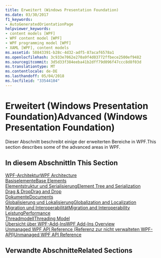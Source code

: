```yaml
---
title: Erweitert (Windows Presentation Foundation)
ms.date: 03/30/2017
f1_keywords:
- AutoGeneratedOrientationPage
helpviewer_keywords:
- content models [WPF]
- WPF content model [WPF]
- WPF programming model [WPF]
- XAML [WPF], content models
ms.assetid: 58843391-b28c-4d32-adf5-87acaf6578a1
ms.openlocfilehash: 3c933e7062e270a9f4d03772ffbece2500ef9482
ms.sourcegitcommit: 3d5d33f384eeba41b2dff79d096f47ccc8d8f03d
ms.translationtype: MT
ms.contentlocale: de-DE
ms.lasthandoff: 05/04/2018
ms.locfileid: "33544104"
---
```

# <a name="advanced-windows-presentation-foundation"></a><span data-ttu-id="8ddb2-102">Erweitert (Windows Presentation Foundation)</span><span class="sxs-lookup"><span data-stu-id="8ddb2-102">Advanced (Windows Presentation Foundation)</span></span>
<span data-ttu-id="8ddb2-103">Dieser Abschnitt beschreibt einige der erweiterten Bereiche in WPF.</span><span class="sxs-lookup"><span data-stu-id="8ddb2-103">This section describes some of the advanced areas in WPF.</span></span>  
  
## <a name="in-this-section"></a><span data-ttu-id="8ddb2-104">In diesem Abschnitt</span><span class="sxs-lookup"><span data-stu-id="8ddb2-104">In This Section</span></span>  
 [<span data-ttu-id="8ddb2-105">WPF-Architektur</span><span class="sxs-lookup"><span data-stu-id="8ddb2-105">WPF Architecture</span></span>](../../../../docs/framework/wpf/advanced/wpf-architecture.md)  
 [<span data-ttu-id="8ddb2-106">Basiselemente</span><span class="sxs-lookup"><span data-stu-id="8ddb2-106">Base Elements</span></span>](../../../../docs/framework/wpf/advanced/base-elements.md)  
 [<span data-ttu-id="8ddb2-107">Elementstruktur und Serialisierung</span><span class="sxs-lookup"><span data-stu-id="8ddb2-107">Element Tree and Serialization</span></span>](../../../../docs/framework/wpf/advanced/element-tree-and-serialization.md)  
 [<span data-ttu-id="8ddb2-108">Drag & Drop</span><span class="sxs-lookup"><span data-stu-id="8ddb2-108">Drag and Drop</span></span>](../../../../docs/framework/wpf/advanced/drag-and-drop.md)  
 [<span data-ttu-id="8ddb2-109">Dokumente</span><span class="sxs-lookup"><span data-stu-id="8ddb2-109">Documents</span></span>](../../../../docs/framework/wpf/advanced/documents.md)  
 [<span data-ttu-id="8ddb2-110">Globalisierung und Lokalisierung</span><span class="sxs-lookup"><span data-stu-id="8ddb2-110">Globalization and Localization</span></span>](../../../../docs/framework/wpf/advanced/globalization-and-localization.md)  
 [<span data-ttu-id="8ddb2-111">Migration und Interoperabilität</span><span class="sxs-lookup"><span data-stu-id="8ddb2-111">Migration and Interoperability</span></span>](../../../../docs/framework/wpf/advanced/migration-and-interoperability.md)  
 [<span data-ttu-id="8ddb2-112">Leistung</span><span class="sxs-lookup"><span data-stu-id="8ddb2-112">Performance</span></span>](../../../../docs/framework/wpf/advanced/performance.md)  
 [<span data-ttu-id="8ddb2-113">Threadmodell</span><span class="sxs-lookup"><span data-stu-id="8ddb2-113">Threading Model</span></span>](../../../../docs/framework/wpf/advanced/threading-model.md)  
 [<span data-ttu-id="8ddb2-114">Übersicht über WPF-Add-Ins</span><span class="sxs-lookup"><span data-stu-id="8ddb2-114">WPF Add-Ins Overview</span></span>](../../../../docs/framework/wpf/app-development/wpf-add-ins-overview.md)  
 [<span data-ttu-id="8ddb2-115">Unmanaged WPF API Reference (Referenz zur nicht verwalteten WPF-API)</span><span class="sxs-lookup"><span data-stu-id="8ddb2-115">Unmanaged WPF API Reference</span></span>](../../../../docs/framework/wpf/advanced/wpf-unmanaged-api-reference.md)  
  
## <a name="related-sections"></a><span data-ttu-id="8ddb2-116">Verwandte Abschnitte</span><span class="sxs-lookup"><span data-stu-id="8ddb2-116">Related Sections</span></span>
